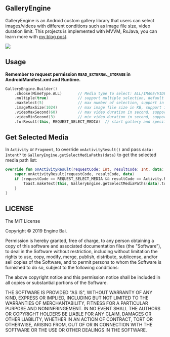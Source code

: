 ## GalleryEngine

GalleryEngine is an Android custom gallery library that users can select images/videos with different conditions such as image file size, video duration limit. This projects is implemented with MVVM, RxJava, you can learn more with [my blog post](https://enginebai.com/2019/10/07/android-gallery/).

![](./art/Gallery.png)


## Usage

**Remember to request permission `READ_EXTERNAL_STORAGE` in AndroidManifest.xml and Runtime.**

```kotlin
GalleryEngine.Builder()
    .choose(MimeType.ALL)       // Media type to select: ALL/IMAGE/VIDEO, default = MimeType.ALL
    .multiple(true)             // support multiple selection, default = false
    .maxSelect(5)               // max number of selection, support in multiple selection mode only
    .imageMaxSize(1024)         // max image file size in KB, support image mode only
    .videoMaxSecond(60)         // max video duration in second, support video mode only
    .videoMinSecond(3)          // min video duration in second, support video mode only
    .forResult(this, REQUEST_SELECT_MEDIA)  // start gallery and specify the request code

```

## Get Selected Media
In `Activity` or `Fragment`, to override `onActivityResult()` and pass `data: Intent?` to `GalleryEngine.getSelectMediaPaths(data)` to get the selected media path list:

```kotlin
override fun onActivityResult(requestCode: Int, resultCode: Int, data: Intent?) {
    super.onActivityResult(requestCode, resultCode, data)
    if (requestCode == REQUEST_SELECT_MEDIA && resultCode == Activity.RESULT_OK) {
        Toast.makeText(this, GalleryEngine.getSelectMediaPaths(data).toString(), Toast.LENGTH_SHORT).show()
    }
}
```


## LICENSE

The MIT License

Copyright © 2019 Engine Bai.

Permission is hereby granted, free of charge, to any person obtaining a copy
of this software and associated documentation files (the "Software"), to deal
in the Software without restriction, including without limitation the rights
to use, copy, modify, merge, publish, distribute, sublicense, and/or sell
copies of the Software, and to permit persons to whom the Software is
furnished to do so, subject to the following conditions:

The above copyright notice and this permission notice shall be included in
all copies or substantial portions of the Software.

THE SOFTWARE IS PROVIDED "AS IS", WITHOUT WARRANTY OF ANY KIND, EXPRESS OR
IMPLIED, INCLUDING BUT NOT LIMITED TO THE WARRANTIES OF MERCHANTABILITY,
FITNESS FOR A PARTICULAR PURPOSE AND NONINFRINGEMENT. IN NO EVENT SHALL THE
AUTHORS OR COPYRIGHT HOLDERS BE LIABLE FOR ANY CLAIM, DAMAGES OR OTHER
LIABILITY, WHETHER IN AN ACTION OF CONTRACT, TORT OR OTHERWISE, ARISING FROM,
OUT OF OR IN CONNECTION WITH THE SOFTWARE OR THE USE OR OTHER DEALINGS IN
THE SOFTWARE.
